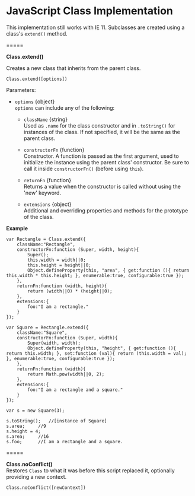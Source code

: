JavaScript Class Implementation
=====

This implementation still works with IE 11. Subclasses are created using a class's `extend()` method.

=====

**Class.extend()**

Creates a new class that inherits from the parent class.

`Class.extend([options])`

Parameters:
- `options` {object}  
`options` can include any of the following:
	
	- `className` {string}  
	Used as `.name` for the class constructor and in `.toString()` for instances of the class. If not specified, it will be the same as the parent class.
	
	- `constructorFn` {function}  
	Constructor. A function is passed as the first argument, used to initialize the instance using the parent class' constructor. Be sure to call it inside `constructorFn()` (before using `this`).
	
	- `returnFn` {function}  
	Returns a value when the constructor is called without using the 'new' keyword.
	
	- `extensions` {object}  
	Additional and overriding properties and methods for the prototype of the class.

**Example**

```
var Rectangle = Class.extend({
	className:"Rectangle",
	constructorFn:function (Super, width, height){
		Super();
		this.width = width||0;
		this.height = height||0;
		Object.defineProperty(this, "area", { get:function (){ return this.width * this.height; }, enumerable:true, configurable:true });
	},
	returnFn:function (width, height){
		return (width||0) * (height||0);
	},
	extensions:{
		foo:"I am a rectangle."
	}
});

var Square = Rectangle.extend({
	className:"Square",
	constructorFn:function (Super, width){
		Super(width, width);
		Object.defineProperty(this, "height", { get:function (){ return this.width; }, set:function (val){ return (this.width = val); }, enumerable:true, configurable:true });
	},
	returnFn:function (width){
		return Math.pow(width||0, 2);
	},
	extensions:{
		foo:"I am a rectangle and a square."
	}
});

var s = new Square(3);

s.toString();	//[instance of Square]
s.area;		//9
s.height = 4;
s.area;		//16
s.foo;		//I am a rectangle and a square.
```


=====

**Class.noConflict()**  
Restores `Class` to what it was before this script replaced it, optionally providing a new context.

`Class.noConflict([newContext])`

